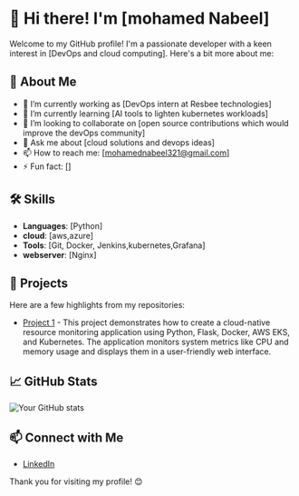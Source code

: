 # 👋 Hi there! I'm [mohamed Nabeel]

Welcome to my GitHub profile! I'm a passionate developer with a keen interest in [DevOps and cloud computing]. Here's a bit more about me:

## 🚀 About Me

- 🔭 I’m currently working as [DevOps intern at Resbee technologies]
- 🌱 I’m currently learning [AI tools to lighten kubernetes workloads]
- 👯 I’m looking to collaborate on [open source contributions which would improve the devOps community]
- 💬 Ask me about [cloud solutions and devops ideas]
- 📫 How to reach me: [mohamednabeel321@gmail.com]
- ⚡ Fun fact: []

## 🛠 Skills

- **Languages**: [Python]
- **cloud**: [aws,azure]
- **Tools**: [Git, Docker, Jenkins,kubernetes,Grafana]
- **webserver**: [Nginx]

## 🌟 Projects

Here are a few highlights from my repositories:

- [Project 1](https://github.com/nabeelmohamed/cloud-native-resource-monitoring-app) - This project demonstrates how to create a cloud-native resource monitoring application using Python, Flask, Docker, AWS EKS, and Kubernetes. The application monitors system metrics like CPU and memory usage and displays them in a user-friendly web interface.

## 📈 GitHub Stats

![Your GitHub stats](https://github-readme-stats.vercel.app/api?username=nabeelmohamed&show_icons=true&theme=radical)

## 📫 Connect with Me

- [LinkedIn](https://www.linkedin.com/in/mohamed-nabeel-424914217)

Thank you for visiting my profile! 😊
